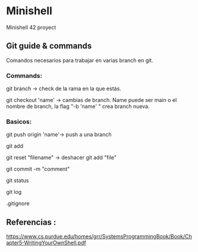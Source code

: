 # Minishell
Minishell 42 proyect

## Git guide & commands

Comandos necesarios para trabajar en varias branch en git.


### Commands:

git branch	-> check de la rama en la que estás.

git checkout 'name'	-> cambias de branch. Name puede ser main o el nombre de branch,
                    	la flag "-b 'name' " crea branch nueva.

### Basicos:

git push origin 'name'->	push a una branch	

git add

git reset "filename" ->		deshacer git add "file"

git commit -m "comment"

git status

git log

.gitignore


## Referencias :

https://www.cs.purdue.edu/homes/grr/SystemsProgrammingBook/Book/Chapter5-WritingYourOwnShell.pdf